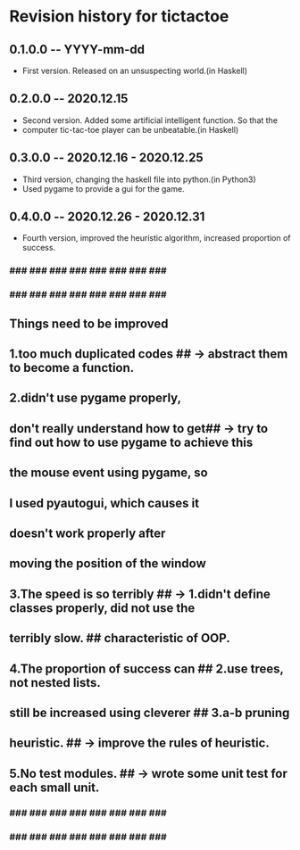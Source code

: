 # Revision history for tictactoe

## 0.1.0.0 -- YYYY-mm-dd

* First version. Released on an unsuspecting world.(in Haskell)

## 0.2.0.0 -- 2020.12.15

* Second version. Added some artificial intelligent function. So that the 
* computer tic-tac-toe player can be unbeatable.(in Haskell)

## 0.3.0.0 -- 2020.12.16 - 2020.12.25

* Third version, changing the haskell file into python.(in Python3)
* Used pygame to provide a gui for the game.

## 0.4.0.0 -- 2020.12.26 - 2020.12.31

* Fourth version, improved the heuristic algorithm, increased proportion of success. 

### ### ### ### ### ### ### ### ### ###
### ### ### ### ### ### ### ### ### ###
##    Things need to be improved     ##
## 1.too much duplicated codes       ##        -> abstract them to become a function. 
## 2.didn't use pygame properly,     ##
## don't really understand how to get##        -> try to find out how to use pygame to achieve this
## the mouse event using pygame, so  ##
## I used pyautogui, which causes it ##
## doesn't work properly after       ##
## moving the position of the window ##
## 3.The speed is so terribly        ##        -> 1.didn't define classes properly, did not use the 
## terribly slow.                    ##           characteristic of OOP.
## 4.The proportion of success can   ##           2.use trees, not nested lists.
## still be increased using cleverer ##           3.a-b pruning
## heuristic.                        ##        -> improve the rules of heuristic.
## 5.No test modules.                ##        -> wrote some unit test for each small unit.
### ### ### ### ### ### ### ### ### ###
### ### ### ### ### ### ### ### ### ###